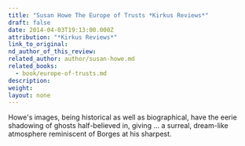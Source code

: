 ```yaml
---
title: "Susan Howe The Europe of Trusts *Kirkus Reviews*"
draft: false
date: 2014-04-03T19:13:00.000Z
attribution: "*Kirkus Reviews*"
link_to_original:
nd_author_of_this_review:
related_author: author/susan-howe.md
related_books:
  - book/europe-of-trusts.md
description:
weight:
layout: none
---
```

Howe's images, being historical as well as biographical, have the eerie shadowing of ghosts half-believed in, giving ... a surreal, dream-like atmosphere reminiscent of Borges at his sharpest.

